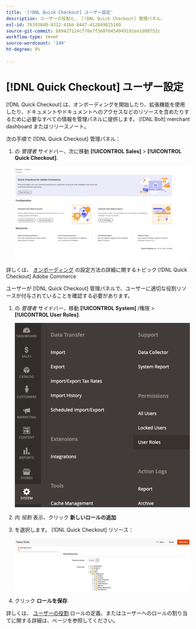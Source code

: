 ```yaml
---
title: '[!DNL Quick Checkout] ユーザー設定'
description: ユーザーの役割と、 [!DNL Quick Checkout] 管理パネル。
exl-id: 76393840-8312-41bb-8447-412849815169
source-git-commit: b89427124cf76e7f36076454949191ee1d88f52c
workflow-type: tm+mt
source-wordcount: '149'
ht-degree: 0%

---
```


# [!DNL Quick Checkout] ユーザー設定

[!DNL Quick Checkout] は、オンボーディングを開始したり、拡張機能を使用したり、ドキュメントやドキュメントへのアクセスなどのリソースを含めたりするために必要なすべての情報を管理パネルに提供します。 [!DNL Bolt] merchant dashboard またはリリースノート。

次の手順で [!DNL Quick Checkout] 管理パネル：

1. の _管理者_ サイドバー、次に移動 **[!UICONTROL Sales]** > **[!UICONTROL Quick Checkout]**.

   ![メニュークイックチェックアウト](assets/overview-admin-panel.png)

詳しくは、 [オンボーディング](../quick-checkout/onboarding.md) の設定方法の詳細に関するトピック [!DNL Quick Checkout] Adobe Commerce

ユーザーが [!DNL Quick Checkout] 管理パネルで、ユーザーに適切な役割リソースが付与されていることを確認する必要があります。

1. の _管理者_ サイドバー、移動 **[!UICONTROL System]** /権限 > **[!UICONTROL User Roles]**.

   ![ユーザーの役割](assets/user-roles-small.png)

1. 内 _役割_ 表示、クリック **新しいロールの追加**
1. を選択します。 [!DNL Quick Checkout] リソース：

   ![クイックチェックアウトの役割と権限](assets/role-resource-quick-checkout.png)

1. クリック **ロールを保存**.

詳しくは、 [ユーザーの役割](https://docs.magento.com/user-guide/system/permissions-user-roles.html) ロールの定義、またはユーザーへのロールの割り当てに関する詳細は、ページを参照してください。
